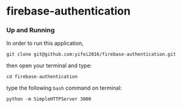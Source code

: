 # firebase-authentication
### Up and Running

In order to run this application,

    git clone git@github.com:yifei2016/firebase-authentication.git
    
then open your terminal and type:

    cd firebase-authentication

type the following `bash` command on terminal:

    python -m SimpleHTTPServer 3000
